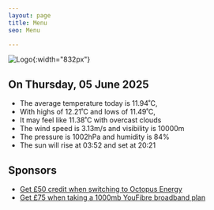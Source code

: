 ```yaml
---
layout: page
title: Menu
seo: Menu

---
```


![Logo](/images/logo.jpg){:width="832px"}

<!-- weather_marker starts -->
## On Thursday, 05 June 2025

- The average temperature today is 11.94˚C,
- With highs of 12.21˚C and lows of 11.49˚C,
- It may feel like 11.38˚C with overcast clouds
- The wind speed is 3.13m/s and visibility is 10000m
- The pressure is 1002hPa and humidity is 84%
- The sun will rise at 03:52 and set at 20:21

<!-- weather_marker ends -->

## Sponsors

- [Get £50 credit when switching to Octopus Energy](https://bit.ly/3oD1nnS)
- [Get £75 when taking a 1000mb YouFibre broadband plan](https://aklam.io/91zWhU?)
